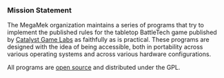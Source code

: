 ### Mission Statement

The MegaMek organization maintains a series of programs that try to implement the published rules for the tabletop BattleTech game published by [Catalyst Game Labs](https://www.catalystgamelabs.com/) as faithfully as is practical. These programs are designed with the idea of being accessible, both in portability across various operating systems and across various hardware configurations.

All programs are [open source](https://opensource.org/faq#osd) and distributed under the GPL.
